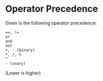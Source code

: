 # Operator Precedence

Given is the following operator precedence: 

```
==, !=
or
and
not
+, - (binary)
*, /, %
^
- (unary)
```
(Lower is higher)